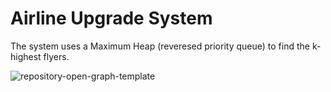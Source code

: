 # Airline Upgrade System
The system uses a Maximum Heap (reveresed priority queue) to find the k-highest flyers.



![repository-open-graph-template](https://user-images.githubusercontent.com/58310835/171369828-087dadd1-dccb-4ca9-a07c-0b717e46268c.jpg)
